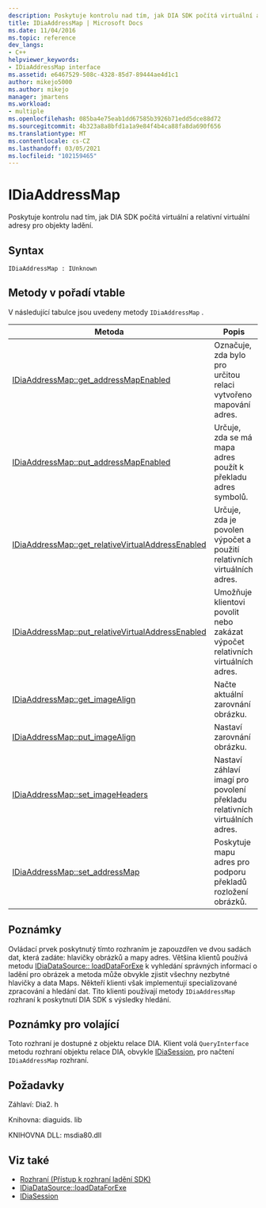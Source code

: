 ```yaml
---
description: Poskytuje kontrolu nad tím, jak DIA SDK počítá virtuální a relativní virtuální adresy pro objekty ladění.
title: IDiaAddressMap | Microsoft Docs
ms.date: 11/04/2016
ms.topic: reference
dev_langs:
- C++
helpviewer_keywords:
- IDiaAddressMap interface
ms.assetid: e6467529-508c-4328-85d7-89444ae4d1c1
author: mikejo5000
ms.author: mikejo
manager: jmartens
ms.workload:
- multiple
ms.openlocfilehash: 085ba4e75eab1dd67585b3926b71edd5dce88d72
ms.sourcegitcommit: 4b323a8a8bfd1a1a9e84f4b4ca88fa8da690f656
ms.translationtype: MT
ms.contentlocale: cs-CZ
ms.lasthandoff: 03/05/2021
ms.locfileid: "102159465"
---
```

# <a name="idiaaddressmap"></a>IDiaAddressMap
Poskytuje kontrolu nad tím, jak DIA SDK počítá virtuální a relativní virtuální adresy pro objekty ladění.

## <a name="syntax"></a>Syntax

```
IDiaAddressMap : IUnknown
```

## <a name="methods-in-vtable-order"></a>Metody v pořadí vtable
 V následující tabulce jsou uvedeny metody `IDiaAddressMap` .

|Metoda|Popis|
|------------|-----------------|
|[IDiaAddressMap::get_addressMapEnabled](../../debugger/debug-interface-access/idiaaddressmap-get-addressmapenabled.md)|Označuje, zda bylo pro určitou relaci vytvořeno mapování adres.|
|[IDiaAddressMap::put_addressMapEnabled](../../debugger/debug-interface-access/idiaaddressmap-put-addressmapenabled.md)|Určuje, zda se má mapa adres použít k překladu adres symbolů.|
|[IDiaAddressMap::get_relativeVirtualAddressEnabled](../../debugger/debug-interface-access/idiaaddressmap-get-relativevirtualaddressenabled.md)|Určuje, zda je povolen výpočet a použití relativních virtuálních adres.|
|[IDiaAddressMap::put_relativeVirtualAddressEnabled](../../debugger/debug-interface-access/idiaaddressmap-put-relativevirtualaddressenabled.md)|Umožňuje klientovi povolit nebo zakázat výpočet relativních virtuálních adres.|
|[IDiaAddressMap::get_imageAlign](../../debugger/debug-interface-access/idiaaddressmap-get-imagealign.md)|Načte aktuální zarovnání obrázku.|
|[IDiaAddressMap::put_imageAlign](../../debugger/debug-interface-access/idiaaddressmap-put-imagealign.md)|Nastaví zarovnání obrázku.|
|[IDiaAddressMap::set_imageHeaders](../../debugger/debug-interface-access/idiaaddressmap-set-imageheaders.md)|Nastaví záhlaví imagí pro povolení překladu relativních virtuálních adres.|
|[IDiaAddressMap::set_addressMap](../../debugger/debug-interface-access/idiaaddressmap-set-addressmap.md)|Poskytuje mapu adres pro podporu překladů rozložení obrázků.|

## <a name="remarks"></a>Poznámky
 Ovládací prvek poskytnutý tímto rozhraním je zapouzdřen ve dvou sadách dat, která zadáte: hlavičky obrázků a mapy adres. Většina klientů používá metodu [IDiaDataSource:: loadDataForExe](../../debugger/debug-interface-access/idiadatasource-loaddataforexe.md) k vyhledání správných informací o ladění pro obrázek a metoda může obvykle zjistit všechny nezbytné hlavičky a data Maps. Někteří klienti však implementují specializované zpracování a hledání dat. Tito klienti používají metody `IDiaAddressMap` rozhraní k poskytnutí DIA SDK s výsledky hledání.

## <a name="notes-for-callers"></a>Poznámky pro volající
 Toto rozhraní je dostupné z objektu relace DIA. Klient volá `QueryInterface` metodu rozhraní objektu relace DIA, obvykle [IDiaSession](../../debugger/debug-interface-access/idiasession.md), pro načtení `IDiaAddressMap` rozhraní.

## <a name="requirements"></a>Požadavky
 Záhlaví: Dia2. h

 Knihovna: diaguids. lib

 KNIHOVNA DLL: msdia80.dll

## <a name="see-also"></a>Viz také
- [Rozhraní (Přístup k rozhraní ladění SDK)](../../debugger/debug-interface-access/interfaces-debug-interface-access-sdk.md)
- [IDiaDataSource::loadDataForExe](../../debugger/debug-interface-access/idiadatasource-loaddataforexe.md)
- [IDiaSession](../../debugger/debug-interface-access/idiasession.md)
